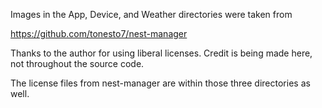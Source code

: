 Images in the App, Device, and Weather directories were taken from 

https://github.com/tonesto7/nest-manager

Thanks to the author for using liberal licenses.  Credit is being made here,
not throughout the source code.

The license files from nest-manager are within those three directories as well.


